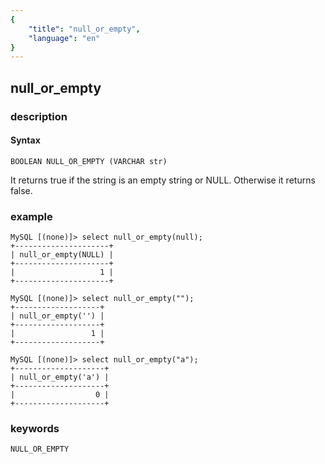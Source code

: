 ```yaml
---
{
    "title": "null_or_empty",
    "language": "en"
}
---
```


<!--
Licensed to the Apache Software Foundation (ASF) under one
or more contributor license agreements.  See the NOTICE file
distributed with this work for additional information
regarding copyright ownership.  The ASF licenses this file
to you under the Apache License, Version 2.0 (the
"License"); you may not use this file except in compliance
with the License.  You may obtain a copy of the License at

  http://www.apache.org/licenses/LICENSE-2.0

Unless required by applicable law or agreed to in writing,
software distributed under the License is distributed on an
"AS IS" BASIS, WITHOUT WARRANTIES OR CONDITIONS OF ANY
KIND, either express or implied.  See the License for the
specific language governing permissions and limitations
under the License.
-->

## null_or_empty
### description
#### Syntax

`BOOLEAN NULL_OR_EMPTY (VARCHAR str)`

It returns true if the string is an empty string or NULL. Otherwise it returns false.

### example

```
MySQL [(none)]> select null_or_empty(null);
+---------------------+
| null_or_empty(NULL) |
+---------------------+
|                   1 |
+---------------------+

MySQL [(none)]> select null_or_empty("");
+-------------------+
| null_or_empty('') |
+-------------------+
|                 1 |
+-------------------+

MySQL [(none)]> select null_or_empty("a");
+--------------------+
| null_or_empty('a') |
+--------------------+
|                  0 |
+--------------------+
```
### keywords
    NULL_OR_EMPTY
